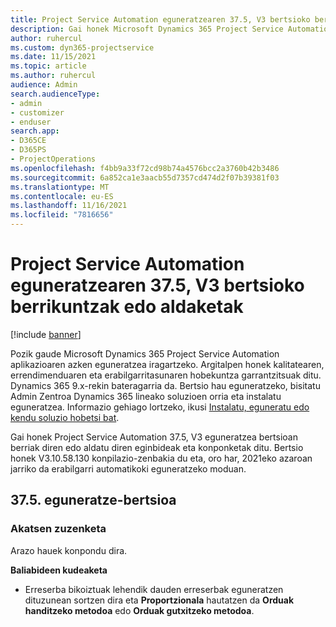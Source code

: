 ```yaml
---
title: Project Service Automation eguneratzearen 37.5, V3 bertsioko berrikuntzak edo aldaketak
description: Gai honek Microsoft Dynamics 365 Project Service Automation Eguneratze Release 37.5, V3-n eskuragarri dauden funtzioak eta konponketak zerrendatzen ditu.
author: ruhercul
ms.custom: dyn365-projectservice
ms.date: 11/15/2021
ms.topic: article
ms.author: ruhercul
audience: Admin
search.audienceType:
- admin
- customizer
- enduser
search.app:
- D365CE
- D365PS
- ProjectOperations
ms.openlocfilehash: f4bb9a33f72cd98b74a4576bcc2a3760b42b3486
ms.sourcegitcommit: 6a852ca1e3aacb55d7357cd474d2f07b39381f03
ms.translationtype: MT
ms.contentlocale: eu-ES
ms.lasthandoff: 11/16/2021
ms.locfileid: "7816656"
---
```

# <a name="whats-new-or-changed-in-project-service-automation-update-release-375-v3"></a>Project Service Automation eguneratzearen 37.5, V3 bertsioko berrikuntzak edo aldaketak

[!include [banner](../includes/psa-now-project-operations.md)]

Pozik gaude Microsoft Dynamics 365 Project Service Automation aplikazioaren azken eguneratzea iragartzeko. Argitalpen honek kalitatearen, errendimenduaren eta erabilgarritasunaren hobekuntza garrantzitsuak ditu. Dynamics 365 9.x-rekin bateragarria da. Bertsio hau eguneratzeko, bisitatu Admin Zentroa Dynamics 365 lineako soluzioen orria eta instalatu eguneratzea. Informazio gehiago lortzeko, ikusi [Instalatu, eguneratu edo kendu soluzio hobetsi bat](/power-platform/admin/install-remove-preferred-solution).

Gai honek Project Service Automation 37.5, V3 eguneratzea bertsioan berriak diren edo aldatu diren eginbideak eta konponketak ditu. Bertsio honek V3.10.58.130 konpilazio-zenbakia du eta, oro har, 2021eko azaroan jarriko da erabilgarri automatikoki eguneratzeko moduan.

## <a name="update-release-375"></a>37.5. eguneratze-bertsioa

### <a name="bug-fixes"></a>Akatsen zuzenketa

Arazo hauek konpondu dira.

**Baliabideen kudeaketa**
- Erreserba bikoiztuak lehendik dauden erreserbak eguneratzen dituzunean sortzen dira eta **Proportzionala** hautatzen da **Orduak handitzeko metodoa** edo **Orduak gutxitzeko metodoa**.
